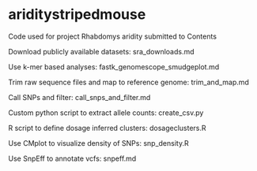 # ariditystripedmouse
Code used for project Rhabdomys aridity submitted to
Contents

Download publicly available datasets: sra_downloads.md

Use k-mer based analyses: fastk_genomescope_smudgeplot.md

Trim raw sequence files and map to reference genome: trim_and_map.md

Call SNPs and filter: call_snps_and_filter.md

Custom python script to extract allele counts: create_csv.py

R script to define dosage inferred clusters: dosageclusters.R

Use CMplot to visualize density of SNPs: snp_density.R

Use SnpEff to annotate vcfs: snpeff.md
